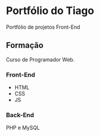 # Portfólio do Tiago
Portfólio de projetos Front-End

## Formação
Curso de Programador Web.

### Front-End
- HTML
- CSS
- JS

### Back-End
PHP e MySQL